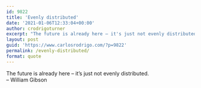 ```yaml
---
id: 9822
title: 'Evenly distributed'
date: '2021-01-06T12:33:04+00:00'
author: crodrigoturner
excerpt: "The future is already here – it's just not evenly distributed.\n– William Gibson"
layout: post
guid: 'https://www.carlosrodrigo.com/?p=9822'
permalink: /evenly-distributed/
format: quote
---
```


The future is already here – it’s just not evenly distributed.  
– William Gibson